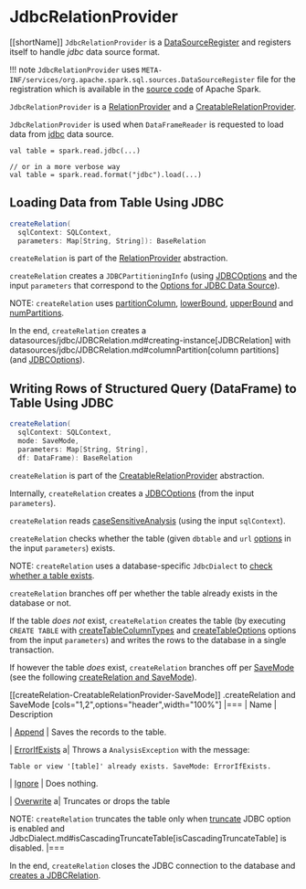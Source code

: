 # JdbcRelationProvider

[[shortName]]
`JdbcRelationProvider` is a [DataSourceRegister](../../DataSourceRegister.md) and registers itself to handle *jdbc* data source format.

!!! note
    `JdbcRelationProvider` uses `META-INF/services/org.apache.spark.sql.sources.DataSourceRegister` file for the registration which is available in the [source code](https://github.com/apache/spark/blob/master/sql/core/src/main/resources/META-INF/services/org.apache.spark.sql.sources.DataSourceRegister) of Apache Spark.

`JdbcRelationProvider` is a [RelationProvider](#createRelation-RelationProvider) and a [CreatableRelationProvider](#createRelation-CreatableRelationProvider).

`JdbcRelationProvider` is used when `DataFrameReader` is requested to load data from [jdbc](../../DataFrameReader.md#jdbc) data source.

```text
val table = spark.read.jdbc(...)

// or in a more verbose way
val table = spark.read.format("jdbc").load(...)
```

## <span id="createRelation-RelationProvider"> Loading Data from Table Using JDBC

```scala
createRelation(
  sqlContext: SQLContext,
  parameters: Map[String, String]): BaseRelation
```

`createRelation` is part of the [RelationProvider](../../RelationProvider.md#createRelation) abstraction.

`createRelation` creates a `JDBCPartitioningInfo` (using [JDBCOptions](JDBCOptions.md) and the input `parameters` that correspond to the [Options for JDBC Data Source](JDBCOptions.md#options)).

NOTE: `createRelation` uses [partitionColumn](../../DataFrameReader.md#partitionColumn), [lowerBound](../../DataFrameReader.md#lowerBound), [upperBound](../../DataFrameReader.md#upperBound) and [numPartitions](../../DataFrameReader.md#numPartitions).

In the end, `createRelation` creates a datasources/jdbc/JDBCRelation.md#creating-instance[JDBCRelation] with datasources/jdbc/JDBCRelation.md#columnPartition[column partitions] (and [JDBCOptions](JDBCOptions.md)).

## <span id="createRelation-CreatableRelationProvider"> Writing Rows of Structured Query (DataFrame) to Table Using JDBC

```scala
createRelation(
  sqlContext: SQLContext,
  mode: SaveMode,
  parameters: Map[String, String],
  df: DataFrame): BaseRelation
```

`createRelation` is part of the [CreatableRelationProvider](../../CreatableRelationProvider.md#createRelation) abstraction.

Internally, `createRelation` creates a [JDBCOptions](JDBCOptions.md) (from the input `parameters`).

`createRelation` reads [caseSensitiveAnalysis](../../CatalystConf.md#caseSensitiveAnalysis) (using the input `sqlContext`).

`createRelation` checks whether the table (given `dbtable` and `url` [options](JDBCOptions.md#options) in the input `parameters`) exists.

NOTE: `createRelation` uses a database-specific `JdbcDialect` to [check whether a table exists](JdbcDialect.md#getTableExistsQuery).

`createRelation` branches off per whether the table already exists in the database or not.

If the table *does not* exist, `createRelation` creates the table (by executing `CREATE TABLE` with [createTableColumnTypes](JDBCOptions.md#createTableColumnTypes) and [createTableOptions](JDBCOptions.md#createTableOptions) options from the input `parameters`) and writes the rows to the database in a single transaction.

If however the table *does* exist, `createRelation` branches off per [SaveMode](../../DataFrameWriter.md#SaveMode) (see the following [createRelation and SaveMode](#createRelation-CreatableRelationProvider-SaveMode)).

[[createRelation-CreatableRelationProvider-SaveMode]]
.createRelation and SaveMode
[cols="1,2",options="header",width="100%"]
|===
| Name
| Description

| [Append](../../DataFrameWriter.md#Append)
| Saves the records to the table.

| [ErrorIfExists](../../DataFrameWriter.md#ErrorIfExists)
a| Throws a `AnalysisException` with the message:

```text
Table or view '[table]' already exists. SaveMode: ErrorIfExists.
```

| [Ignore](../../DataFrameWriter.md#Ignore)
| Does nothing.

| [Overwrite](../../DataFrameWriter.md#Overwrite)
a| Truncates or drops the table

NOTE: `createRelation` truncates the table only when [truncate](JDBCOptions.md#truncate) JDBC option is enabled and JdbcDialect.md#isCascadingTruncateTable[isCascadingTruncateTable] is disabled.
|===

In the end, `createRelation` closes the JDBC connection to the database and [creates a JDBCRelation](#createRelation-RelationProvider).
